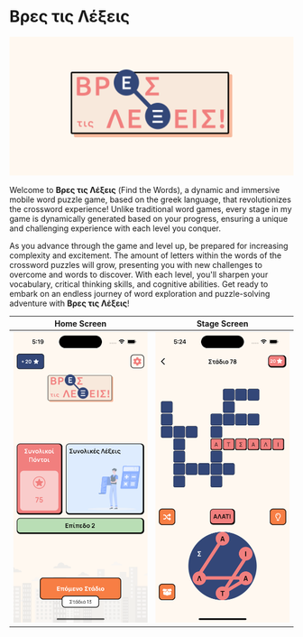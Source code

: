 # Βρες τις Λέξεις

![App Logo](https://github.com/Thanasis-Traitsis/find_the_words/blob/main/photos/wallpaper.png?raw=true)

Welcome to **Βρες τις Λέξεις** (Find the Words), a dynamic and immersive mobile word puzzle game, based on the greek language, that revolutionizes the crossword experience! Unlike traditional word games, every stage in my game is dynamically generated based on your progress, ensuring a unique and challenging experience with each level you conquer.

As you advance through the game and level up, be prepared for increasing complexity and excitement. The amount of letters within the words of the crossword puzzles will grow, presenting you with new challenges to overcome and words to discover. With each level, you'll sharpen your vocabulary, critical thinking skills, and cognitive abilities. Get ready to embark on an endless journey of word exploration and puzzle-solving adventure with **Βρες τις Λέξεις**!

| Home Screen    | Stage Screen |
| -------- | ------- |
| ![Home](https://github.com/Thanasis-Traitsis/find_the_words/blob/main/photos/homepage.png?raw=true)  | ![Stage](https://github.com/Thanasis-Traitsis/find_the_words/blob/main/photos/stagescreen.png?raw=true)    |
